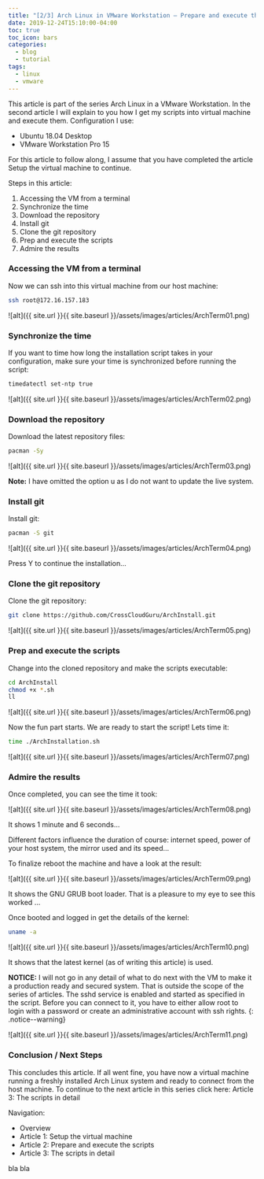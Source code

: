 ```yaml
---
title: "[2/3] Arch Linux in VMware Workstation – Prepare and execute the scripts"
date: 2019-12-24T15:10:00-04:00
toc: true
toc_icon: bars
categories:
  - blog
  - tutorial
tags:
  - linux
  - vmware
---
```


This article is part of the series Arch Linux in a VMware Workstation. In the second article I will explain to you how I get my scripts into virtual machine and execute them.
Configuration I use:

* Ubuntu 18.04 Desktop
* VMware Workstation Pro 15

For this article to follow along, I assume that you have completed the article Setup the virtual machine to continue.

Steps in this article: 

1. Accessing the VM from a terminal
1. Synchronize the time
1. Download the repository
1. Install git
1. Clone the git repository
1. Prep and execute the scripts
1. Admire the results

### Accessing the VM from a terminal

Now we can ssh into this virtual machine from our host machine:

```bash
ssh root@172.16.157.183
```

![alt]({{ site.url }}{{ site.baseurl }}/assets/images/articles/ArchTerm01.png)

### Synchronize the time


If you want to time how long the installation script takes in your configuration, make sure your time is synchronized before running the script:

```bash
timedatectl set-ntp true
```

![alt]({{ site.url }}{{ site.baseurl }}/assets/images/articles/ArchTerm02.png)

### Download the repository

Download the latest repository files:

```bash
pacman -Sy
```

![alt]({{ site.url }}{{ site.baseurl }}/assets/images/articles/ArchTerm03.png)

**Note:** I have omitted the option u as I do not want to update the live system.

### Install git

Install git:

```bash
pacman -S git
```

![alt]({{ site.url }}{{ site.baseurl }}/assets/images/articles/ArchTerm04.png)

Press Y to continue the installation…

### Clone the git repository

Clone the git repository:

```bash
git clone https://github.com/CrossCloudGuru/ArchInstall.git
```

![alt]({{ site.url }}{{ site.baseurl }}/assets/images/articles/ArchTerm05.png)

### Prep and execute the scripts

Change into the cloned repository and make the scripts executable:

```bash
cd ArchInstall
chmod +x *.sh
ll
```

![alt]({{ site.url }}{{ site.baseurl }}/assets/images/articles/ArchTerm06.png)

Now the fun part starts. We are ready to start the script! Lets time it:

```bash
time ./ArchInstallation.sh
```

![alt]({{ site.url }}{{ site.baseurl }}/assets/images/articles/ArchTerm07.png)

### Admire the results

Once completed, you can see the time it took:

![alt]({{ site.url }}{{ site.baseurl }}/assets/images/articles/ArchTerm08.png)

It shows 1 minute and 6 seconds…

Different factors influence the duration of course: internet speed, power of your host system, the mirror used and its speed…

To finalize reboot the machine and have a look at the result:

![alt]({{ site.url }}{{ site.baseurl }}/assets/images/articles/ArchTerm09.png)

It shows the GNU GRUB boot loader. That is a pleasure to my eye to see this worked …

Once booted and logged in get the details of the kernel:

```bash
uname -a
```

![alt]({{ site.url }}{{ site.baseurl }}/assets/images/articles/ArchTerm10.png)

It shows that the latest kernel (as of writing this article) is used.

**NOTICE:** I will not go in any detail of what to do next with the VM to make it a production ready and secured system. That is outside the scope of the series of articles. The sshd service is enabled and started as specified in the script. Before you can connect to it, you have to either allow root to login with a password or create an administrative account with ssh rights.
 {: .notice--warning}
 
 ![alt]({{ site.url }}{{ site.baseurl }}/assets/images/articles/ArchTerm11.png)

### Conclusion / Next Steps

This concludes this article. If all went fine, you have now a virtual machine running a freshly installed Arch Linux system and ready to connect from the host machine. To continue to the next article in this series click here: Article 3: The scripts in detail

Navigation:

* Overview
* Article 1: Setup the virtual machine 
* Article 2: Prepare and execute the scripts
* Article 3: The scripts in detail


bla bla
